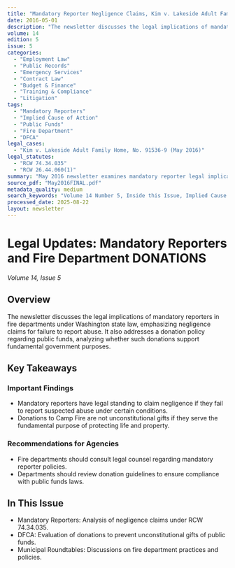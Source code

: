 ```yaml
---
title: "Mandatory Reporter Negligence Claims, Kim v. Lakeside Adult Family Home, and Public Fund Donation Restrictions"
date: 2016-05-01
description: "The newsletter discusses the legal implications of mandatory reporters in fire departments under Washington state law, emphasizing negligence claims for failure to report abuse. It also addresses a donation policy regarding public funds, analyzing whether such donations support fundamental government purposes."
volume: 14
edition: 5
issue: 5
categories:
  - "Employment Law"
  - "Public Records"
  - "Emergency Services"
  - "Contract Law"
  - "Budget & Finance"
  - "Training & Compliance"
  - "Litigation"
tags:
  - "Mandatory Reporters"
  - "Implied Cause of Action"
  - "Public Funds"
  - "Fire Department"
  - "DFCA"
legal_cases:
  - "Kim v. Lakeside Adult Family Home, No. 91536-9 (May 2016)"
legal_statutes:
  - "RCW 74.34.035"
  - "RCW 26.44.060(1)"
summary: "May 2016 newsletter examines mandatory reporter legal implications for fire departments under Washington state law, analyzes negligence claims for failure to report suspected abuse under RCW 74.34.035 and RCW 26.44.060(1) including Kim v. Lakeside Adult Family Home precedent, addresses donation policy regarding public funds and constitutional gift restrictions, and provides guidance on DFCA compliance to ensure donations serve fundamental government purposes of protecting life and property."
source_pdf: "May2016FINAL.pdf"
metadata_quality: medium
search_keywords: "Volume 14 Number 5, Inside this Issue, Implied Cause of Action for Abuse, Vol. 14 No. 5, Mandatory Reporters Must Report Suspected Abuse, Public Funds Unconstitutional Gifts, Municipal Roundtable Discussion"
processed_date: 2025-08-22
layout: newsletter
---
```


# Legal Updates: Mandatory Reporters and Fire Department DONATIONS

*Volume 14, Issue 5*

## Overview

The newsletter discusses the legal implications of mandatory reporters in fire departments under Washington state law, emphasizing negligence claims for failure to report abuse. It also addresses a donation policy regarding public funds, analyzing whether such donations support fundamental government purposes.

## Key Takeaways

### Important Findings

- Mandatory reporters have legal standing to claim negligence if they fail to report suspected abuse under certain conditions.
- Donations to Camp Fire are not unconstitutional gifts if they serve the fundamental purpose of protecting life and property.

### Recommendations for Agencies

- Fire departments should consult legal counsel regarding mandatory reporter policies.
- Departments should review donation guidelines to ensure compliance with public funds laws.

## In This Issue

- Mandatory Reporters: Analysis of negligence claims under RCW 74.34.035.
- DFCA: Evaluation of donations to prevent unconstitutional gifts of public funds.
- Municipal Roundtables: Discussions on fire department practices and policies.

